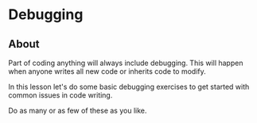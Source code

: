 # Debugging

## About

Part of coding anything will always include debugging. This will happen when anyone writes all new code or inherits code to modify.

In this lesson let's do some basic debugging exercises to get started with common issues in code writing.

Do as many or as few of these as you like.